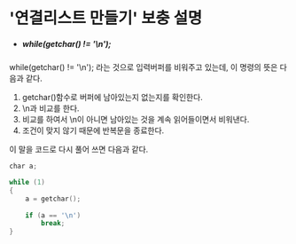 # '연결리스트 만들기' 보충 설명

* ##### while(getchar() != '\n'); 

while(getchar() != '\n'); 라는 것으로 입력버퍼를 비워주고 있는데, 이 명령의 뜻은 다음과 같다.  
1. getchar()함수로 버퍼에 남아있는지 없는지를 확인한다.
2. \n과 비교를 한다. 
3. 비교를 하여서 \n이 아니면 남아있는 것을 계속 읽어들이면서 비워낸다. 
4. 조건이 맞지 않기 때문에 반복문을 종료한다.

이 말을 코드로 다시 풀어 쓰면 다음과 같다.

```swift
char a;

while (1)
{
	a = getchar();
	
	if (a == '\n')
		break;
}
```